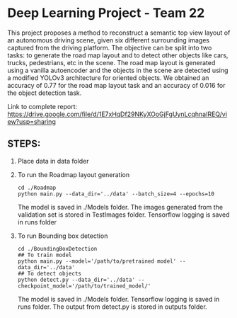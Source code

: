 # Deep Learning Project - Team 22

This  project  proposes  a  method  to  reconstruct a  semantic  top  view  layout  of  an  autonomous driving  scene,  given  six  different  surrounding images captured from the driving platform. The objective can be split into two tasks: to generate the road map layout and to detect other objects like  cars,  trucks,  pedestrians,  etc  in  the  scene. The road map layout is generated using a vanilla autoencoder  and  the  objects  in  the  scene  are detected using a modified YOLOv3 architecture for oriented objects. We obtained an accuracy of 0.77 for the road map layout task and an accuracy of 0.016 for the object detection task.

Link to complete report: https://drive.google.com/file/d/1E7xHqDf29NKyXOoGjFgUynLcqhnaIREQ/view?usp=sharing


## STEPS:
1. Place data in data folder
2. To run the Roadmap layout generation
    ```
    cd ./Roadmap
    python main.py --data_dir='../data' --batch_size=4 --epochs=10 
    ```
   The model is saved in ./Models folder. The images generated from the validation set is stored in TestImages folder. Tensorflow logging is saved in runs folder
    
3. To run Bounding box detection
   ``` 
   cd ./BoundingBoxDetection 
   ## To train model
   python main.py --model='/path/to/pretrained model' --data_dir='../data' 
   ## To detect objects
   python detect.py --data_dir='../data' --checkpoint_model='/path/to/trained_model/'
   ```
   The model is saved in ./Models folder. Tensorflow logging is saved in runs folder. The output from detect.py is stored in outputs folder.
